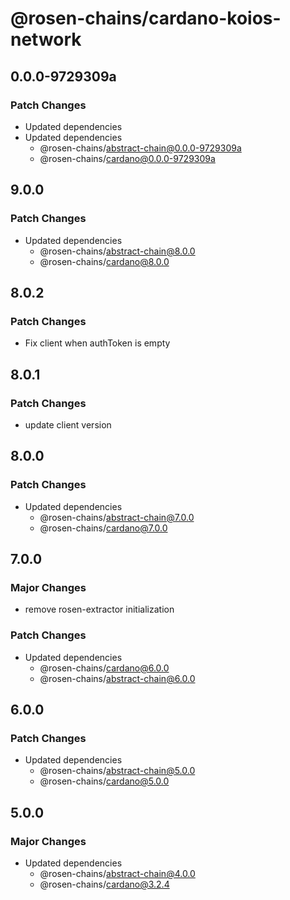 # @rosen-chains/cardano-koios-network

## 0.0.0-9729309a

### Patch Changes

- Updated dependencies
- Updated dependencies
  - @rosen-chains/abstract-chain@0.0.0-9729309a
  - @rosen-chains/cardano@0.0.0-9729309a

## 9.0.0

### Patch Changes

- Updated dependencies
  - @rosen-chains/abstract-chain@8.0.0
  - @rosen-chains/cardano@8.0.0

## 8.0.2

### Patch Changes

- Fix client when authToken is empty

## 8.0.1

### Patch Changes

- update client version

## 8.0.0

### Patch Changes

- Updated dependencies
  - @rosen-chains/abstract-chain@7.0.0
  - @rosen-chains/cardano@7.0.0

## 7.0.0

### Major Changes

- remove rosen-extractor initialization

### Patch Changes

- Updated dependencies
  - @rosen-chains/cardano@6.0.0
  - @rosen-chains/abstract-chain@6.0.0

## 6.0.0

### Patch Changes

- Updated dependencies
  - @rosen-chains/abstract-chain@5.0.0
  - @rosen-chains/cardano@5.0.0

## 5.0.0

### Major Changes

- Updated dependencies
  - @rosen-chains/abstract-chain@4.0.0
  - @rosen-chains/cardano@3.2.4
